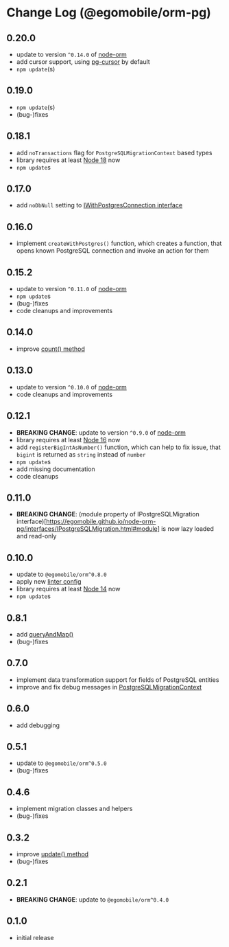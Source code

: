 # Change Log (@egomobile/orm-pg)

## 0.20.0

- update to version `^0.14.0` of [node-orm](https://github.com/egomobile/node-orm)
- add cursor support, using [pg-cursor](https://www.npmjs.com/package/pg-cursor) by default
- `npm update`(s)

## 0.19.0

- `npm update`(s)
- (bug-)fixes

## 0.18.1

- add `noTransactions` flag for `PostgreSQLMigrationContext` based types
- library requires at least [Node 18](https://nodejs.org/en/blog/release/v18.0.0/) now
- `npm update`s

## 0.17.0

- add `noDbNull` setting to [IWithPostgresConnection interface](https://egomobile.github.io/node-orm-pg/interfaces/IWithPostgresConnection.html)

## 0.16.0

- implement `createWithPostgres()` function, which creates a function, that opens known PostgreSQL connection and invoke an action for them

## 0.15.2

- update to version `^0.11.0` of [node-orm](https://github.com/egomobile/node-orm)
- `npm update`s
- (bug-)fixes
- code cleanups and improvements

## 0.14.0

- improve [count() method](https://egomobile.github.io/node-orm-pg/classes/PostgreSQLDataAdapter.html#count)

## 0.13.0

- update to version `^0.10.0` of [node-orm](https://github.com/egomobile/node-orm)
- code cleanups and improvements

## 0.12.1

- **BREAKING CHANGE**: update to version `^0.9.0` of [node-orm](https://github.com/egomobile/node-orm)
- library requires at least [Node 16](https://nodejs.org/en/blog/release/v16.0.0/) now
- add `registerBigIntAsNumber()` function, which can help to fix issue, that `bigint` is returned as `string` instead of `number`
- `npm update`s
- add missing documentation
- code cleanups

## 0.11.0

- **BREAKING CHANGE**: (module property of IPostgreSQLMigration interface)[https://egomobile.github.io/node-orm-pg/interfaces/IPostgreSQLMigration.html#module] is now lazy loaded and read-only

## 0.10.0

- update to `@egomobile/orm^0.8.0`
- apply new [linter config](https://github.com/egomobile/eslint-config-ego)
- library requires at least [Node 14](https://nodejs.org/en/blog/release/v14.0.0/) now
- `npm update`s

## 0.8.1

- add [queryAndMap()](https://egomobile.github.io/node-orm-pg/classes/PostgreSQLDataAdapter.html#queryAndMap)
- (bug-)fixes

## 0.7.0

- implement data transformation support for fields of PostgreSQL entities
- improve and fix debug messages in [PostgreSQLMigrationContext](https://egomobile.github.io/node-orm-pg/classes/PostgreSQLMigrationContext.html)

## 0.6.0

- add debugging

## 0.5.1

- update to `@egomobile/orm^0.5.0`
- (bug-)fixes

## 0.4.6

- implement migration classes and helpers
- (bug-)fixes

## 0.3.2

- improve [update() method](https://egomobile.github.io/node-orm-pg/classes/PostgreSQLDataAdapter.html#update)
- (bug-)fixes

## 0.2.1

- **BREAKING CHANGE**: update to `@egomobile/orm^0.4.0`

## 0.1.0

- initial release
